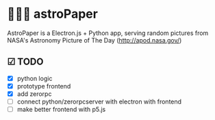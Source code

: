 # 🚀💫🌔 astroPaper

AstroPaper is a Electron.js + Python app, serving random pictures from NASA's Astronomy Picture of The Day (http://apod.nasa.gov/)

## ☑ TODO

- [X] python logic
- [X] prototype frontend
- [X] add zerorpc
- [ ] connect python/zerorpcserver with electron with frontend
- [ ] make better frontend with p5.js
